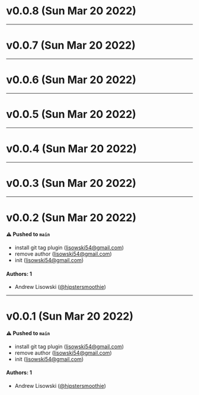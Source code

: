 # v0.0.8 (Sun Mar 20 2022)



---

# v0.0.7 (Sun Mar 20 2022)



---

# v0.0.6 (Sun Mar 20 2022)



---

# v0.0.5 (Sun Mar 20 2022)



---

# v0.0.4 (Sun Mar 20 2022)



---

# v0.0.3 (Sun Mar 20 2022)



---

# v0.0.2 (Sun Mar 20 2022)

#### ⚠️ Pushed to `main`

- install git tag plugin (lisowski54@gmail.com)
- remove author (lisowski54@gmail.com)
- init (lisowski54@gmail.com)

#### Authors: 1

- Andrew Lisowski ([@hipstersmoothie](https://github.com/hipstersmoothie))

---

# v0.0.1 (Sun Mar 20 2022)

#### ⚠️ Pushed to `main`

- install git tag plugin (lisowski54@gmail.com)
- remove author (lisowski54@gmail.com)
- init (lisowski54@gmail.com)

#### Authors: 1

- Andrew Lisowski ([@hipstersmoothie](https://github.com/hipstersmoothie))
